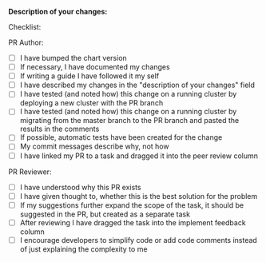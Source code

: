 **Description of your changes:**


Checklist:

PR Author:

* [ ] I have bumped the chart version
* [ ] If necessary, I have documented my changes
* [ ] If writing a guide I have followed it my self
* [ ] I have described my changes in the "description of your changes" field
* [ ] I have tested (and noted how) this change on a running cluster by deploying a new cluster with the PR branch
* [ ] I have tested (and noted how) this change on a running cluster by migrating from the master branch to the PR branch and pasted the results in the comments
* [ ] If possible, automatic tests have been created for the change
* [ ] My commit messages describe why, not how
* [ ] I have linked my PR to a task and dragged it into the peer review column

PR Reviewer:

* [ ] I have understood why this PR exists
* [ ] I have given thought to, whether this is the best solution for the problem
* [ ] If my suggestions further expand the scope of the task, it should be suggested in the PR, but created as a separate task
* [ ] After reviewing I have dragged the task into the implement feedback column
* [ ] I encourage developers to simplify code or add code comments instead of just explaining the complexity to me
